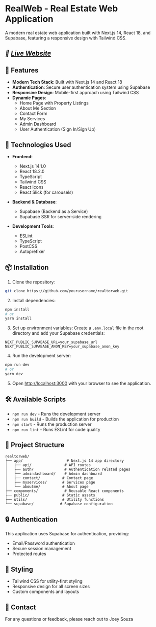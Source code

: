 # RealWeb - Real Estate Web Application

A modern real estate web application built with Next.js 14, React 18, and Supabase, featuring a responsive design with Tailwind CSS.

## *🔗 [Live Website](realtorweb.vercel.app)*
## 🌟 Features

- **Modern Tech Stack**: Built with Next.js 14 and React 18
- **Authentication**: Secure user authentication system using Supabase
- **Responsive Design**: Mobile-first approach using Tailwind CSS
- **Dynamic Pages**:
  - Home Page with Property Listings
  - About Me Section
  - Contact Form
  - My Services
  - Admin Dashboard
  - User Authentication (Sign In/Sign Up)

## 🚀 Technologies Used

- **Frontend**:
  - Next.js 14.1.0
  - React 18.2.0
  - TypeScript
  - Tailwind CSS
  - React Icons
  - React Slick (for carousels)

- **Backend & Database**:
  - Supabase (Backend as a Service)
  - Supabase SSR for server-side rendering

- **Development Tools**:
  - ESLint
  - TypeScript
  - PostCSS
  - Autoprefixer

## 📦 Installation

1. Clone the repository:
```bash
git clone https://github.com/yourusername/realtorweb.git
```

2. Install dependencies:
```bash
npm install
# or
yarn install
```

3. Set up environment variables:
Create a `.env.local` file in the root directory and add your Supabase credentials:
```env
NEXT_PUBLIC_SUPABASE_URL=your_supabase_url
NEXT_PUBLIC_SUPABASE_ANON_KEY=your_supabase_anon_key
```

4. Run the development server:
```bash
npm run dev
# or
yarn dev
```

5. Open [http://localhost:3000](http://localhost:3000) with your browser to see the application.

## 🛠️ Available Scripts

- `npm run dev` - Runs the development server
- `npm run build` - Builds the application for production
- `npm start` - Runs the production server
- `npm run lint` - Runs ESLint for code quality

## 📱 Project Structure

```
realtorweb/
├── app/                    # Next.js 14 app directory
│   ├── api/               # API routes
│   ├── auth/              # Authentication related pages
│   ├── admindashboard/    # Admin dashboard
│   ├── contact/          # Contact page
│   ├── myservices/       # Services page
│   └── aboutme/          # About page
├── components/            # Reusable React components
├── public/               # Static assets
├── utils/                # Utility functions
└── supabase/            # Supabase configuration
```

## 🔒 Authentication

This application uses Supabase for authentication, providing:
- Email/Password authentication
- Secure session management
- Protected routes

## 🎨 Styling

- Tailwind CSS for utility-first styling
- Responsive design for all screen sizes
- Custom components and layouts

## 👥 Contact

For any questions or feedback, please reach out to Joey Souza